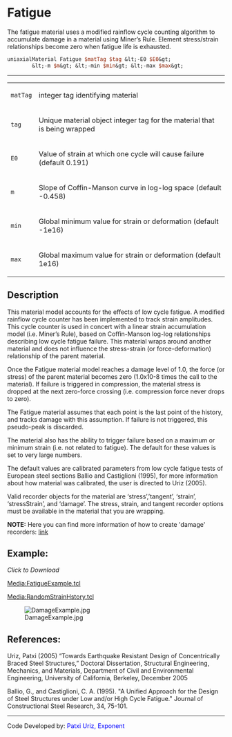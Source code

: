  # Fatigue

<p>The fatigue material uses a modified rainflow cycle counting
algorithm to accumulate damage in a material using Miner’s Rule. Element
stress/strain relationships become zero when fatigue life is
exhausted.</p>

```tcl
uniaxialMaterial Fatigue $matTag $tag &lt;-E0 $E0&gt;
        &lt;-m $m&gt; &lt;-min $min&gt; &lt;-max $max&gt;
```
<hr />
<table>
<tbody>
<tr class="odd">
<td><code class="parameter-table-variable">matTag</code></td>
<td><p>integer tag identifying material</p></td>
</tr>
<tr class="even">
<td><code class="parameter-table-variable">tag</code></td>
<td><p>Unique material object integer tag for the material that is being
wrapped</p></td>
</tr>
<tr class="odd">
<td><code class="parameter-table-variable">E0</code></td>
<td><p>Value of strain at which one cycle will cause failure (default
0.191)</p></td>
</tr>
<tr class="even">
<td><code class="parameter-table-variable">m</code></td>
<td><p>Slope of Coffin-Manson curve in log-log space (default
-0.458)</p></td>
</tr>
<tr class="odd">
<td><code class="parameter-table-variable">min</code></td>
<td><p>Global minimum value for strain or deformation (default
-1e16)</p></td>
</tr>
<tr class="even">
<td><code class="parameter-table-variable">max</code></td>
<td><p>Global maximum value for strain or deformation (default
1e16)</p></td>
</tr>
</tbody>
</table>
<h2 id="description">Description</h2>
<p>This material model accounts for the effects of low cycle fatigue. A
modified rainflow cycle counter has been implemented to track strain
amplitudes. This cycle counter is used in concert with a linear strain
accumulation model (i.e. Miner’s Rule), based on Coffin-Manson log-log
relationships describing low cycle fatigue failure. This material wraps
around another material and does not influence the stress-strain (or
force-deformation) relationship of the parent material.</p>
<p>Once the Fatigue material model reaches a damage level of 1.0, the
force (or stress) of the parent material becomes zero (1.0x10-8 times
the call to the material). If failure is triggered in compression, the
material stress is dropped at the next zero-force crossing (i.e.
compression force never drops to zero).</p>
<p>The Fatigue material assumes that each point is the last point of the
history, and tracks damage with this assumption. If failure is not
triggered, this pseudo-peak is discarded.</p>
<p>The material also has the ability to trigger failure based on a
maximum or minimum strain (i.e. not related to fatigue). The default for
these values is set to very large numbers.</p>
<p>The default values are calibrated parameters from low cycle fatigue
tests of European steel sections Ballio and Castiglioni (1995), for more
information about how material was calibrated, the user is directed to
Uriz (2005).</p>
<p>Valid recorder objects for the material are ‘stress’,’tangent’,
‘strain’, ‘stressStrain’, and ‘damage’. The stress, strain, and tangent
recorder options must be available in the material that you are
wrapping.</p>
<p><strong>NOTE:</strong> Here you can find more information of how to
create 'damage' recorders: <a
href="http://opensees.berkeley.edu/community/viewtopic.php?f=2&amp;t=54193">link</a></p>
<h2 id="example">Example:</h2>
<p><em>Click to Download</em></p>
<p><a href="Media:FatigueExample.tcl"
title="wikilink">Media:FatigueExample.tcl</a></p>
<p><a href="Media:RandomStrainHstory.tcl"
title="wikilink">Media:RandomStrainHstory.tcl</a></p>
<figure>
<img src="/OpenSeesRT/contrib/static/DamageExample.jpg" title="DamageExample.jpg"
alt="DamageExample.jpg" />
<figcaption aria-hidden="true">DamageExample.jpg</figcaption>
</figure>
<h2 id="references">References:</h2>
<p>Uriz, Patxi (2005) “Towards Earthquake Resistant Design of
Concentrically Braced Steel Structures,” Doctoral Dissertation,
Structural Engineering, Mechanics, and Materials, Department of Civil
and Environmental Engineering, University of California, Berkeley,
December 2005</p>
<p>Ballio, G., and Castiglioni, C. A. (1995). "A Unified Approach for
the Design of Steel Structures under Low and/or High Cycle Fatigue."
Journal of Constructional Steel Research, 34, 75-101.</p>
<hr />
<p>Code Developed by: <span style="color:blue"> Patxi Uriz,
Exponent </span></p>
